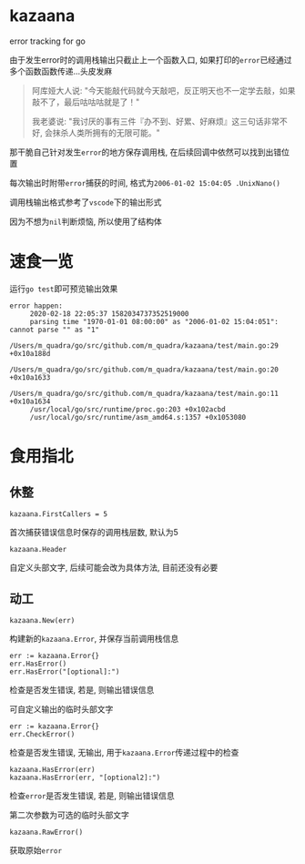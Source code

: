 # kazaana

error tracking for go

由于发生error时的调用栈输出只截止上一个函数入口, 如果打印的`error`已经通过多个函数函数传递...头皮发麻

> 阿库娅大人说: "今天能敲代码就今天敲吧，反正明天也不一定学去敲，如果敲不了，最后咕咕咕就是了！"
> 
> 我老婆说: "我讨厌的事有三件『办不到、好累、好麻烦』这三句话非常不好, 会抹杀人类所拥有的无限可能。"

那干脆自己针对发生`error`的地方保存调用栈, 在后续回调中依然可以找到出错位置

每次输出时附带`error`捕获的时间, 格式为`2006-01-02 15:04:05 .UnixNano()`

调用栈输出格式参考了`vscode`下的输出形式

因为不想为`nil`判断烦恼, 所以使用了结构体

# 速食一览

运行`go test`即可预览输出效果

```
error happen:
     2020-02-18 22:05:37 1582034737352519000
     parsing time "1970-01-01 08:00:00" as "2006-01-02 15:04:051": cannot parse "" as "1"
     /Users/m_quadra/go/src/github.com/m_quadra/kazaana/test/main.go:29 +0x10a188d
     /Users/m_quadra/go/src/github.com/m_quadra/kazaana/test/main.go:20 +0x10a1633
     /Users/m_quadra/go/src/github.com/m_quadra/kazaana/test/main.go:11 +0x10a1634
     /usr/local/go/src/runtime/proc.go:203 +0x102acbd
     /usr/local/go/src/runtime/asm_amd64.s:1357 +0x1053080
```

# 食用指北

## 休整

```
kazaana.FirstCallers = 5
```

首次捕获错误信息时保存的调用栈层数, 默认为5

```
kazaana.Header
```

自定义头部文字, 后续可能会改为具体方法, 目前还没有必要

## 动工

```
kazaana.New(err)
```

构建新的`kazaana.Error`, 并保存当前调用栈信息

```
err := kazaana.Error{}
err.HasError()
err.HasError("[optional]:")
```

检查是否发生错误, 若是, 则输出错误信息

可自定义输出的临时头部文字

```
err := kazaana.Error{}
err.CheckError()
```

检查是否发生错误, 无输出, 用于`kazaana.Error`传递过程中的检查

```
kazaana.HasError(err)
kazaana.HasError(err, "[optional2]:")
```

检查`error`是否发生错误, 若是, 则输出错误信息

第二次参数为可选的临时头部文字

```
kazaana.RawError()
```

获取原始`error`